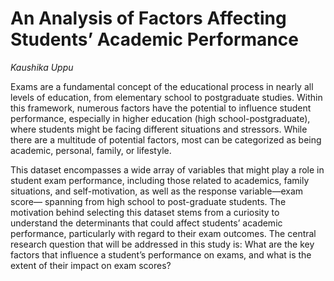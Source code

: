 # An Analysis of Factors Affecting Students’ Academic Performance
*Kaushika Uppu*

Exams are a fundamental concept of the educational process in nearly all levels of education, from elementary school to postgraduate studies. Within this framework, numerous factors have the potential to influence student performance, especially in higher education (high school-postgraduate), where students might be facing different situations and stressors. While there are a multitude of potential factors, most can be categorized as being academic, personal, family, or lifestyle.

This dataset encompasses a wide array of variables that might play a role in student exam performance, including those related to academics, family situations, and self-motivation, as well as the response variable—exam score— spanning from high school to post-graduate students. The motivation behind selecting this dataset stems from a curiosity to understand the determinants that could affect students’ academic performance, particularly with regard to their exam outcomes. The central research question that will be addressed in this study is: What are the key factors that influence a student’s performance on exams, and what is the extent of their impact on exam scores?
